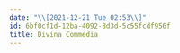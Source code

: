 ```yaml
---
date: "\\[2021-12-21 Tue 02:53\\]"
id: 6bf0cf1d-12ba-4092-8d3d-5c55fcdf956f
title: Divina Commedia
---
```


